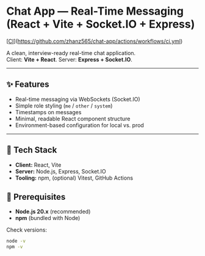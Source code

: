 # Chat App — Real-Time Messaging (React + Vite + Socket.IO + Express)

[[CI](https://github.com/zhanz565/chat-app/actions/workflows/ci.yml/badge.svg)](https://github.com/zhanz565/chat-app/actions/workflows/ci.yml)

A clean, interview-ready real-time chat application.  
Client: **Vite + React**. Server: **Express + Socket.IO**.

---

## ✨ Features
- Real-time messaging via WebSockets (Socket.IO)
- Simple role styling (`me` / `other` / `system`)
- Timestamps on messages
- Minimal, readable React component structure
- Environment-based configuration for local vs. prod

---

## 🧱 Tech Stack
- **Client:** React, Vite
- **Server:** Node.js, Express, Socket.IO
- **Tooling:** npm, (optional) Vitest, GitHub Actions


## 🔧 Prerequisites
- **Node.js 20.x** (recommended)  
- **npm** (bundled with Node)

Check versions:
```bash
node -v
npm -v
